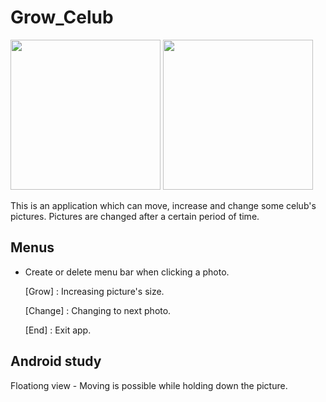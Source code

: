 # Grow_Celub

<img src="https://user-images.githubusercontent.com/24932849/29925043-117da870-8e9a-11e7-8916-e8dcda2bf487.png" width=240 /> <img src="https://user-images.githubusercontent.com/24932849/29924886-764fbd8e-8e99-11e7-9be8-61b53523f66b.png" width=240 />


This is an application which can move, increase and change some celub's pictures. 
Pictures are changed after a certain period of time. 

## Menus

* Create or delete menu bar when clicking a photo.

    [Grow] : Increasing picture's size.

    [Change] : Changing to next photo.

    [End] : Exit app.


## Android study
Floationg view - Moving is possible while holding down the picture. 

